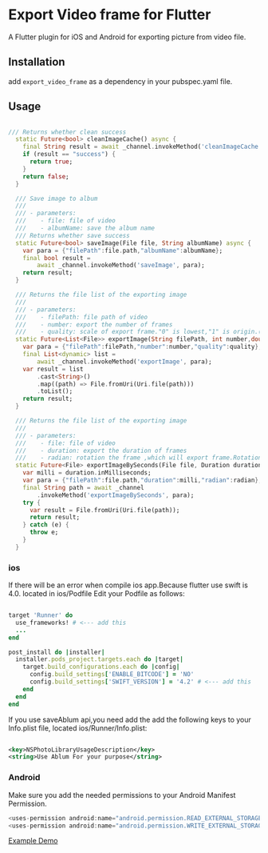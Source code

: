 # Export Video frame for Flutter

A Flutter plugin for iOS and Android for exporting picture from video file.

## Installation

add ```export_video_frame``` as a dependency in your pubspec.yaml file.

## Usage

```dart

/// Returns whether clean success
  static Future<bool> cleanImageCache() async {
    final String result = await _channel.invokeMethod('cleanImageCache');
    if (result == "success") {
      return true;
    }
    return false;
  }

  /// Save image to album
  ///
  /// - parameters:
  ///    - file: file of video
  ///    - albumName: save the album name
  /// Returns whether save success
  static Future<bool> saveImage(File file, String albumName) async {
    var para = {"filePath":file.path,"albumName":albumName};
    final bool result =
        await _channel.invokeMethod('saveImage', para);
    return result;
  }

  /// Returns the file list of the exporting image
  ///
  /// - parameters:
  ///    - filePath: file path of video
  ///    - number: export the number of frames
  ///    - quality: scale of export frame."0" is lowest,"1" is origin.("0" is scale for 0.1 in android) 
  static Future<List<File>> exportImage(String filePath, int number,double quality) async {
    var para = {"filePath":filePath,"number":number,"quality":quality};
    final List<dynamic> list =
        await _channel.invokeMethod('exportImage', para);
    var result = list
        .cast<String>()
        .map((path) => File.fromUri(Uri.file(path)))
        .toList();
    return result;
  }

  /// Returns the file list of the exporting image
  ///
  /// - parameters:
  ///    - file: file of video
  ///    - duration: export the duration of frames
  ///    - radian: rotation the frame ,which will export frame.Rotation is clockwise.
  static Future<File> exportImageBySeconds(File file, Duration duration,double radian) async {
    var milli = duration.inMilliseconds;
    var para = {"filePath":file.path,"duration":milli,"radian":radian};
    final String path = await _channel
        .invokeMethod('exportImageBySeconds', para);
    try {
      var result = File.fromUri(Uri.file(path));
      return result;
    } catch (e) {
      throw e;
    }
  }

```

### ios

If there will be an error when compile ios app.Because flutter use swift is 4.0.
located in ios/Podfile
Edit your Podfile as follows:

``` ruby

target 'Runner' do
  use_frameworks! # <--- add this
  ...
end

post_install do |installer|
  installer.pods_project.targets.each do |target|
    target.build_configurations.each do |config|
      config.build_settings['ENABLE_BITCODE'] = 'NO'
      config.build_settings['SWIFT_VERSION'] = '4.2' # <--- add this
    end
  end
end

```

If you use saveAblum api,you need add the add the following keys to your Info.plist file, located ios/Runner/Info.plist:

```xml

<key>NSPhotoLibraryUsageDescription</key>
<string>Use Ablum For your purpose</string>

```

### Android

Make sure you add the needed permissions to your Android Manifest Permission.

``` gradle
<uses-permission android:name="android.permission.READ_EXTERNAL_STORAGE" />
<uses-permission android:name="android.permission.WRITE_EXTERNAL_STORAGE" />
```

[Example Demo](https://pub.dev/packages/export_video_frame#-example-tab-)
